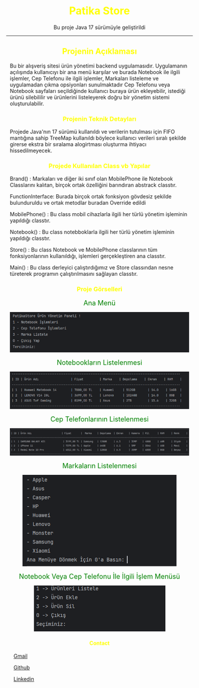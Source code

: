 <div style="text-align:center;"> 
<h1 style="text-align:center; color: yellow"> Patika Store </h1> 
<p style="text-align:center;"> Bu proje Java 17 sürümüyle geliştirildi </p>
</div>

---

<div style="margin:10px;">
<h2 style="text-align:center; color: yellow"> Projenin Açıklaması </h2>
<p> Bu bir alışveriş sitesi ürün yönetimi backend uygulamasıdır. 
Uygulamanın açılışında kullanıcıyı bir ana menü karşılar ve burada Notebook ile ilgili işlemler, Cep Telefonu ile ilgili işlemler, Markaları listeleme ve uygulamadan çıkma opsiyonları sunulmaktadır
Cep Telefonu veya Notebook sayfaları seçildiğinde kullanıcı buraya ürün ekleyebilir, istediği ürünü silebililir ve ürünlerini listeleyerek doğru bir yönetim sistemi oluşturulabilir.  </p>
 </div>



<div style="margin:10px;">
<h3 style="text-align:center; color: yellow"> Projenin Teknik Detayları </h3> 
Projede Java'nın 17 sürümü kullanıldı ve verilerin tutulması için FIFO mantığına sahip TreeMap kullanıldı böylece kullanıcı verileri sıralı şekilde girerse ekstra bir sıralama alogirtması oluşturma ihtiyacı hissedilmeyecek.
 </div>



<div style="margin:10px;"> 
<h3 style="text-align:center; color: yellow">  Projede Kullanılan Class vb Yapılar </h3>
<p> Brand() : Markaları ve diğer iki sınıf olan MobilePhone ile Notebook Classlarını kalıtan, birçok ortak özelliğini barındıran abstrack classtır. </p> 
<p> FunctionInterface: Burada birçok ortak fonksiyon gövdesiz şekilde bulunduruldu ve ortak metodlar buradan Override edildi </p> 
<p> MobilePhone() : Bu class mobil cihazlarla ilgili her türlü yönetim işleminin yapıldığı classtır. </p> 
<p> Notebook() : Bu class notebboklarla ilgili her türlü yönetim işleminin yapıldığı classtır. </p> 
<p> Store() : Bu class Notebook ve MobilePhone classlarının tüm fonksiyonlarının kullanıldığı, işlemleri gerçekleştiren ana classtır. </p> 
<p> Main() : Bu class derleyici çalıştırdığımız ve Store classından nesne türeterek programın çalıştırılmasını sağlayan classtır. </p>
</div>


<div style="text-align:center; margin:10px;">
<h3 style="text-align:center; color: yellow">  Proje Görselleri </h3>

<span style="color:green; font-size: 18px;"> Ana Menü </span>

![Main Menu](src/project_images/main_menu.png)

<span style="color:green; font-size: 18px;"> Notebookların Listelenmesi </span>

![List Of Notebook](src/project_images/notebook_list.png)

<span style="color:green; font-size: 18px;"> Cep Telefonlarının Listelenmesi </span>

![List Of Mobile Phone](src/project_images/phone_list.png)

<span style="color:green; font-size: 18px;"> Markaların Listelenmesi </span>

![List Of Brand](src/project_images/brand_list.png)

<span style="color:green; font-size: 18px;"> Notebook Veya Cep Telefonu İle İlgili İşlem Menüsü </span>

![Action Menu](src/project_images/second_menu.PNG)

</div>

<div style="margin:20px">
<h4 style="text-align:center; color: yellow"> Contact </h4> 
<p> <a href="ferhatseker180@gmail.com"> Gmail </a>  </p> 
<p> <a href="https://github.com/ferhatseker180"> Github  </a> </p> 
<p> <a href="https://www.linkedin.com/in/ferhat-%C5%9Feker-2410571a4/"> Linkedin </a> </p> 
 </div>

